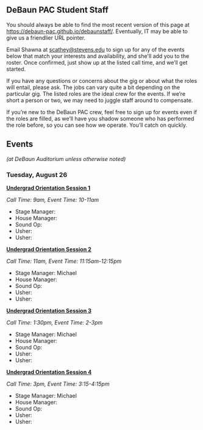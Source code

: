 ## DeBaun PAC Student Staff

You should always be able to find the most recent version of this page at <https://debaun-pac.github.io/debaunstaff/>. Eventually, IT may be able to give us a friendlier URL pointer.

Email Shawna at <scathey@stevens.edu>  to sign up for any of the events below that match your interests and availability, and she'll add you to the roster. Once confirmed, just show up at the listed call time, and we’ll get started.

If you have any questions or concerns about the gig or about what the roles will entail, please ask. The jobs can vary quite a bit depending on the particular gig. The listed roles are the ideal crew for the events. If we’re short a person or two, we may need to juggle staff around to compensate.

If you’re new to the DeBaun PAC crew, feel free to sign up for events even if the roles are filled, as we’ll have you shadow someone who has performed the role before, so you can see how we operate. You’ll catch on quickly.


## Events
*(at DeBaun Auditorium unless otherwise noted)*

### Tuesday, August 26
<ins>**Undergrad Orientation Session 1**</ins>

_Call Time: 9am, Event Time: 10-11am_

- Stage Manager:
- House Manager:
- Sound Op:
- Usher:
- Usher:

<ins>**Undergrad Orientation Session 2**</ins>

_Call Time: 11am, Event Time: 11:15am-12:15pm_

- Stage Manager: Michael
- House Manager:
- Sound Op:
- Usher:
- Usher:

<ins>**Undergrad Orientation Session 3**</ins>

_Call Time: 1:30pm, Event Time: 2-3pm_

- Stage Manager: Michael
- House Manager:
- Sound Op:
- Usher:
- Usher:

<ins>**Undergrad Orientation Session 4**</ins>

_Call Time: 3pm, Event Time: 3:15-4:15pm_

- Stage Manager: Michael
- House Manager:
- Sound Op:
- Usher:
- Usher:






